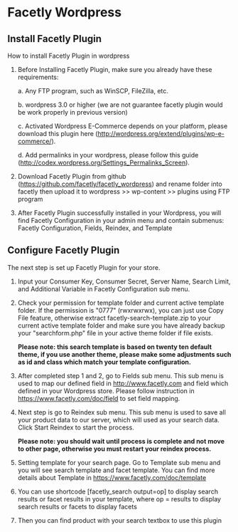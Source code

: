 Facetly Wordpress
=================

Install Facetly Plugin
----------------------

How to install Facetly Plugin in wordpress

1. Before Installing Facetly Plugin, make sure you already have these requirements:
    
     a. Any FTP program, such as WinSCP, FileZilla, etc.
    
     b. wordpress 3.0 or higher (we are not guarantee facetly plugin would be work properly in previous version)
    
     c. Activated Wordpress E-Commerce depends on your platform, please download this plugin here (http://wordpress.org/extend/plugins/wp-e-commerce/).

     d. Add permalinks in your wordpress, please follow this guide (http://codex.wordpress.org/Settings_Permalinks_Screen).

2. Download Facetly Plugin from github (https://github.com/facetly/facetly_wordpress) and rename folder into facetly then upload it to wordpress >> wp-content >> plugins using FTP program

3. After Facetly Plugin successfully installed in your Wordpress, you will find Facetly Configuration in your admin menu and contain submenus: Facetly Configuration, Fields, Reindex, and Template

Configure Facetly Plugin
------------------------

The next step is set up Facetly Plugin for your store.

1. Input your Consumer Key, Consumer Secret, Server Name, Search Limit, and Additional Variable in Facetly Configuration sub menu.

2. Check your permission for template folder and current active template folder. If the permission is "0777" (rwxrwxrwx), you can just use Copy File feature, otherwise extract facetly-search-template.zip to your current active template folder and make sure you have already backup your "searchform.php" file in your active theme folder if file exists.

    <b>Please note: this search template is based on twenty ten default theme, if you use another theme, please make some adjustments such as id and class which match your template configuration.</b>

3. After completed step 1 and 2, go to Fields sub menu. This sub menu is used to map our defined field in http://www.facetly.com and field which defined in your Wordpress store. Please follow instruction in https://www.facetly.com/doc/field to set field mapping.

4. Next step is go to Reindex sub menu. This sub menu is used to save all your product data to our server, which will used as your search data. Click Start Reindex to start the process.

    <b>Please note: you should wait until process is complete and not move to other page, otherwise you must restart your reindex process.</b>

5. Setting template for your search page. Go to Template sub menu and you will see search template and facet template. You can find more details about Template in https://www.facetly.com/doc/template

6. You can use shortcode [facetly_search output=op] to display search results or facet results in your template, where op = results to display search results or facets to display facets

7. Then you can find product with your search textbox to use this plugin
